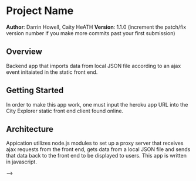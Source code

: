 # Project Name

**Author**: Darrin Howell, Caity HeATH
**Version**: 1.1.0 (increment the patch/fix version number if you make more commits past your first submission)

## Overview
Backend app that imports data from local JSON file according to an ajax event initaiated in the static front end. 

## Getting Started
In order to make this app work, one must input the heroku app URL into the City Explorer static front end client found 
online. 

## Architecture
Appication utilizes node.js modules to set up a proxy server that receives ajax requests from the front end, gets
data from a local JSON file and sends that data back to the front end to be displayed to users. This app is 
written in javascript. 


-->
